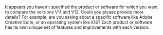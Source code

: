 It appears you haven't specified the product or software for which you want to compare the versions V11 and V12. Could you please provide more details? For example, are you asking about a specific software like Adobe Creative Suite, or an operating system like iOS? Each product or software has its own unique set of features and improvements with each version.